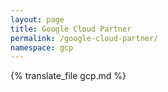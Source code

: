 ```yaml
---
layout: page
title: Google Cloud Partner
permalink: /google-cloud-partner/
namespace: gcp
---
```


{% translate_file gcp.md %}
